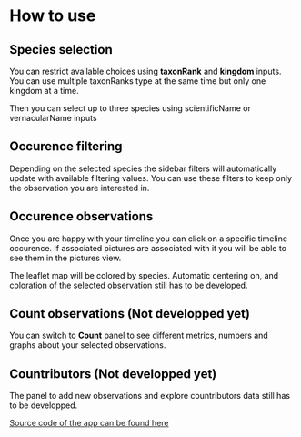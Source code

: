 <span style="color: black;">

# How to use

## Species selection

You can restrict available choices using **taxonRank** and **kingdom** inputs. You can use multiple taxonRanks type at the same time but only one kingdom at a time. 

Then you can select up to three species using scientificName or vernacularName inputs

## Occurence filtering

Depending on the selected species the sidebar filters will automatically update with available filtering values. You can use these filters to keep only the observation you are interested in. 

## Occurence observations

Once you are happy with your timeline you can click on a specific timeline occurence. If associated pictures are associated with it you will be able to see them in the pictures view. 

The leaflet map will be colored by species. Automatic centering on, and coloration of the selected observation still has to be developed. 

## Count observations (Not developped yet)

You can switch to **Count** panel to see different metrics, numbers and graphs about your selected observations. 

## Countributors (Not developped yet)

The panel to add new observations and explore countributors data still has to be developped. 

</span>

<a href="https://github.com/clbenoit/appsilon-homework" target="_blank">Source code of the app can be found here</a>
